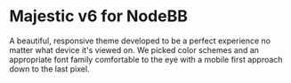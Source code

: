 # Majestic v6 for NodeBB
A beautiful, responsive theme developed to be a perfect experience no matter what device it's viewed on. We picked color schemes and an appropriate font family comfortable to the eye with a mobile first approach down to the last pixel.
